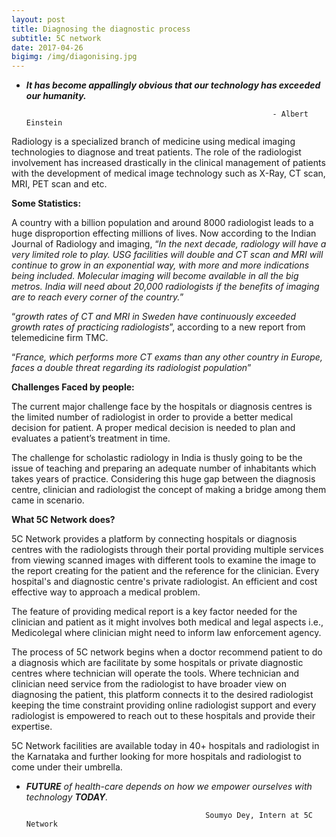 ```yaml
---
layout: post
title: Diagnosing the diagnostic process
subtitle: 5C network 
date: 2017-04-26 
bigimg: /img/diagonising.jpg
---
```

- **_It has become appallingly obvious that our technology has exceeded our humanity._**

                                                             - Albert Einstein

Radiology is a specialized branch of medicine using medical imaging technologies to diagnose and treat patients. The role of the radiologist involvement has increased drastically in the clinical management of patients with the development of medical image technology such as X-Ray, CT scan, MRI, PET scan and etc.

**Some Statistics:** 

 A country with a billion population and around 8000 radiologist leads to a huge disproportion effecting millions of lives. Now according to the Indian Journal of Radiology and imaging, “_In the next decade, radiology will have a very limited role to play. USG facilities will double and CT scan and MRI will continue to grow in an exponential way, with more and more indications being included. Molecular imaging will become available in all the big metros. India will need about 20,000 radiologists if the benefits of imaging are to reach every corner of the country._”
 
“_growth rates of CT and MRI in Sweden have continuously exceeded growth rates of practicing radiologists_”, according to a new report from telemedicine firm TMC.

“_France, which performs more CT exams than any other country in Europe, faces a double threat regarding its radiologist population_”

**Challenges Faced by people:**

The current major challenge face by the hospitals or diagnosis centres is the limited number of radiologist in order to provide a better medical decision for patient. A proper medical decision is needed to plan and evaluates a patient’s treatment in time. 

The challenge for scholastic radiology in India is thusly going to be the issue of teaching and preparing an adequate number of inhabitants which takes years of practice. Considering this huge gap between the diagnosis centre, clinician and radiologist the concept of making a bridge among them came in scenario.

**What 5C Network does?** 

5C Network provides a platform by connecting hospitals or diagnosis centres with the radiologists through their portal providing multiple services from viewing scanned images with different tools to examine the image to the report creating for the patient and the reference for the clinician. Every hospital's and diagnostic centre's private radiologist. An efficient and cost effective way to approach a medical problem.

The feature of providing medical report is a key factor needed for the clinician and patient as it might involves both medical and legal aspects i.e., Medicolegal where clinician might need to inform law enforcement agency.

The process of 5C network begins when a doctor recommend patient to do a diagnosis which are facilitate by some hospitals or private diagnostic centres where technician will operate the tools. Where technician and clinician need service from the radiologist to have broader view on diagnosing the patient, this platform connects it to the desired radiologist keeping the time constraint providing online radiologist support and every radiologist is empowered to reach out to these hospitals and provide their expertise. 

5C Network facilities are available today in 40+ hospitals and radiologist in the Karnataka and further looking for more hospitals and radiologist to come under their umbrella. 

- _**FUTURE** of health-care depends on how we empower ourselves with technology **TODAY**._

                                              Soumyo Dey, Intern at 5C Network

